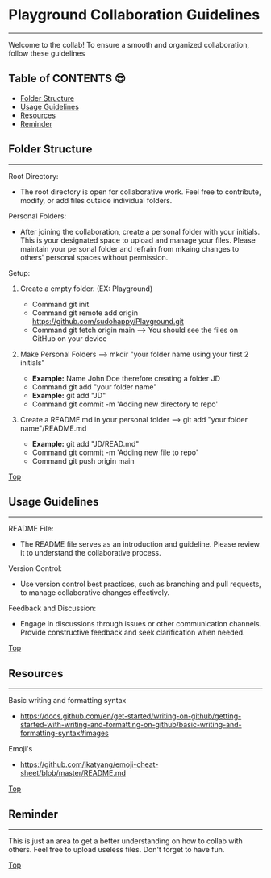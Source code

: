 ###

# **Playground Collaboration Guidelines**
-----------------------------------

Welcome to the collab! To ensure a smooth and organized collaboration,
follow these guidelines

## Table of CONTENTS :sunglasses:
- [Folder Structure](#Folder)
- [Usage Guidelines](#Usage)
- [Resources](#Resources)
- [Reminder](#Reminder)



## **Folder Structure**
----------------

Root Directory:

- The root directory is open for collaborative work. Feel free to contribute, modify, or add files outside individual folders.

Personal Folders:	

- After joining the collaboration, create a personal folder with your initials. This is your designated space to upload and manage your files.
Please maintain your personal folder and refrain from mkaing changes to others' personal spaces without permission.

Setup:

1. Create a empty folder. (EX: Playground)
   - Command git init
   - Command git remote add origin https://github.com/sudohappy/Playground.git
   - Command git fetch origin main --> You should see the files on GitHub on your device

2. Make Personal Folders --> mkdir "your folder name using your first 2 initials"
   - **Example:** Name John Doe therefore creating a folder JD
   - Command git add "your folder name"
   - **Example:** git add "JD"
   - Command git commit -m 'Adding new directory to repo'

3. Create a README.md in your personal folder --> git add "your folder name"/README.md
   - **Example:** git add "JD/READ.md" 
   - Command git commit -m 'Adding new file to repo'
   - Command git push origin main

[Top](#Playground)

## **Usage Guidelines**
----------------

README File:

- The README file serves as an introduction and guideline. Please review it to understand the collaborative process.

Version Control:

- Use version control best practices, such as branching and pull requests, to manage collaborative changes effectively.

Feedback and Discussion:

- Engage in discussions through issues or other communication channels. Provide constructive feedback and seek clarification when needed.

[Top](#Playground)

## **Resources**
---------

Basic writing and formatting syntax

- https://docs.github.com/en/get-started/writing-on-github/getting-started-with-writing-and-formatting-on-github/basic-writing-and-formatting-syntax#images

Emoji's

- https://github.com/ikatyang/emoji-cheat-sheet/blob/master/README.md

[Top](#Playground)

## **Reminder**
--------

This is just an area to get a better understanding on how to collab with others. Feel free to upload useless files. Don't forget to have fun.




[Top](#Playground)

###


